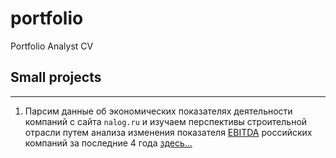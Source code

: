 # portfolio
Portfolio Analyst CV

## Small projects
---
1. Парсим данные об экономических показателях деятельности компаний с сайта ``nalog.ru`` и изучаем перспективы строительной отрасли путем анализа изменения показателя [EBITDA](https://национальныепроекты.рф/news/chto-takoe-ebitda/) российских компаний за последние 4 года [здесь...](/Practical%20tasks/nalog.ru/EBITDA%20analysis.ipynb)
